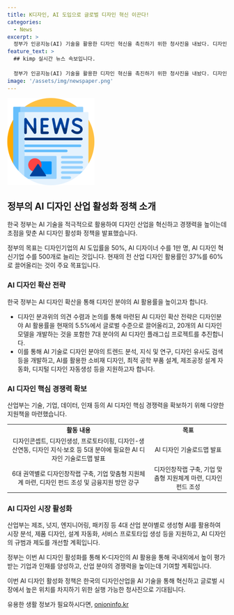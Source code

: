 ```yaml
---
title: K디자인, AI 도입으로 글로벌 디자인 혁신 이끈다!
categories:
  - News
excerpt: >
  정부가 인공지능(AI) 기술을 활용한 디자인 혁신을 촉진하기 위한 청사진을 내놨다. 디자인기업의 AI 도입률을 50%, AI 디자이너를 1만 명 양성하고 AI 디자인 혁신기업을 500개 육성하는 계획을 발표했다. 산업통상자원부는 AI 디자인 확산 전략을 마련하기 위해 다양한 전문가들과 의견 수렴과 논의를 거쳤으며, AI를 통한 디자인 혁신을 통해 경쟁력을 높이고자 한다. 또한, AI 디자인 플래그십 프로젝트를 통해 AI 디자인 기술로드맵을 발표하고, 디자인기업의 AI 도입 및 육성을 위한 다양한 지원을 예고했다.
feature_text: >
  ## kimp 실시간 뉴스 속보입니다.

  정부가 인공지능(AI) 기술을 활용한 디자인 혁신을 촉진하기 위한 청사진을 내놨다. 디자인기업의 AI 도입률을 50%, AI 디자이너를 1만 명 양성하고 AI 디자인 혁신기업을 500개 육성하는 계획을 발표했다. 산업통상자원부는 AI 디자인 확산 전략을 마련하기 위해 다양한 전문가들과 의견 수렴과 논의를 거쳤으며, AI를 통한 디자인 혁신을 통해 경쟁력을 높이고자 한다. 또한, AI 디자인 플래그십 프로젝트를 통해 AI 디자인 기술로드맵을 발표하고, 디자인기업의 AI 도입 및 육성을 위한 다양한 지원을 예고했다.
image: '/assets/img/newspaper.png'
---
```


<p><img src="/assets/img/newspaper.png" alt="kimplant 속보" /></p>

<h2 data-ke-size="size26">정부의 AI 디자인 산업 활성화 정책 소개</h2>

<p>한국 정부는 AI 기술을 적극적으로 활용하여 디자인 산업을 혁신하고 경쟁력을 높이는데 초점을 맞춘 AI 디자인 활성화 정책을 발표했습니다.</p>

<p data-ke-size="size16">정부의 목표는 디자인기업의 AI 도입률을 50%, AI 디자이너 수를 1만 명, AI 디자인 혁신기업 수를 500개로 늘리는 것입니다. 현재의 전 산업 디자인 활용률인 37%를 60%로 끌어올리는 것이 주요 목표입니다.</p>

<h3>AI 디자인 확산 전략</h3>

<p>한국 정부는 AI 디자인 확산을 통해 디자인 분야의 AI 활용률을 높이고자 합니다.</p>

<ul>
  <li>디자인 분과위의 의견 수렴과 논의를 통해 마련된 AI 디자인 확산 전략은 디자인분야 AI 활용률을 현재의 5.5%에서 글로벌 수준으로 끌어올리고, 20개의 AI 디자인 모델을 개발하는 것을 포함한 7대 분야의 AI 디자인 플래그십 프로젝트를 추진합니다.</li>
  <li>이를 통해 AI 기술로 디자인 분야의 트렌드 분석, 지식 및 연구, 디자인 유사도 검색 등을 개발하고, AI를 활용한 소비재 디자인, 최적 공학 부품 설계, 제조공정 설계 자동화, 디지털 디자인 자동생성 등을 지원하고자 합니다.</li>
</ul>

<h3>AI 디자인 핵심 경쟁력 확보</h3>

<p>산업부는 기술, 기업, 데이터, 인재 등의 AI 디자인 핵심 경쟁력을 확보하기 위해 다양한 지원책을 마련했습니다.</p>

<table>
  <tr>
    <td style="text-align: center; height: 17px;"><b>활동 내용</b></td>
    <td style="text-align: center; height: 17px;"><b>목표</b></td>
  </tr>
  <tr>
    <td style="text-align: center; height: 17px;">디자인콘셉트, 디자인생성, 프로토타이핑, 디자인-생산연동, 디자인 지식·보호 등 5대 분야에 필요한 AI 디자인 기술로드맵 발표</td>
    <td style="text-align: center; height: 17px;">AI 디자인 기술로드맵 발표</td>
  </tr>
  <tr>
    <td style="text-align: center; height: 17px;">6대 권역별로 디자인창작랩 구축, 기업 맞춤형 지원체계 마련, 디자인 펀드 조성 및 금융지원 방안 강구</td>
    <td style="text-align: center; height: 17px;">디자인창작랩 구축, 기업 맞춤형 지원체계 마련, 디자인 펀드 조성</td>
  </tr>
</table>

<h3>AI 디자인 시장 활성화</h3>

<p>산업부는 제조, 넛지, 엔지니어링, 패키징 등 4대 산업 분야별로 생성형 AI를 활용하여 시장 분석, 제품 디자인, 설계 자동화, 서비스 프로토타입 생성 등을 지원하고, AI 디자인의 규범과 제도를 개선할 계획입니다.</p>

<p data-ke-size="size16">정부는 이번 AI 디자인 활성화를 통해 K-디자인의 AI 활용을 통해 국내외에서 높이 평가받는 기업과 인재를 양성하고, 산업 분야의 경쟁력을 높이는데 기여할 계획입니다.</p>

<p>이번 AI 디자인 활성화 정책은 한국의 디자인산업을 AI 기술을 통해 혁신하고 글로벌 시장에서 높은 위치를 차지하기 위한 실행 가능한 청사진으로 기대됩니다.</p>
유용한 생활 정보가 필요하시다면, <a href="https://onioninfo.kr" rel="dofollow">onioninfo.kr</a>


